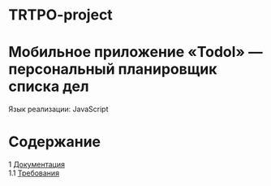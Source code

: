 # TRTPO-project
# Мобильное приложение «Todol» — персональный планировщик списка дел
Язык реализации: JavaScript

# Содержание
1 [Документация](Documents)  
1.1 [Требования](Documents/Requirements/Requirements%20Document.md)